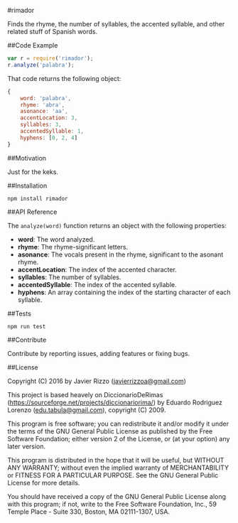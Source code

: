 #rimador

Finds the rhyme, the number of syllables, the accented syllable, and other related stuff of Spanish words.

##Code Example

```javascript
var r = require('rimador');
r.analyze('palabra');
```

That code returns the following object:

```javascript
{
    word: 'palabra',
    rhyme: 'abra',
    asonance: 'aa',
    accentLocation: 3,
    syllables: 3,
    accentedSyllable: 1,
    hyphens: [0, 2, 4]
}
```

##Motivation

Just for the keks.

##Installation

```shell
npm install rimador
```

##API Reference

The `analyze(word)` function returns an object with the following properties:

* **word**: The word analyzed.
* **rhyme**: The rhyme-significant letters.
* **asonance**: The vocals present in the rhyme, significant to the asonant rhyme.
* **accentLocation**: The index of the accented character.
* **syllables**: The number of syllables.
* **accentedSyllable**: The index of the accented syllable.
* **hyphens**: An array containing the index of the starting character of each syllable.

##Tests

```shell
npm run test
```

##Contribute

Contribute by reporting issues, adding features or fixing bugs.

##License

Copyright (C) 2016 by Javier Rizzo
(javierrizzoa@gmail.com)

This project is based heavely on DiccionarioDeRimas
(https://sourceforge.net/projects/diccionariorima/)
by Eduardo Rodriguez Lorenzo (edu.tabula@gmail.com),
copyright (C) 2009.

This program is free software; you can redistribute it and/or modify
it under the terms of the GNU General Public License as published by
the Free Software Foundation; either version 2 of the License, or
(at your option) any later version.

This program is distributed in the hope that it will be useful,
but WITHOUT ANY WARRANTY; without even the implied warranty of
MERCHANTABILITY or FITNESS FOR A PARTICULAR PURPOSE.  See the
GNU General Public License for more details.

You should have received a copy of the GNU General Public License
along with this program; if not, write to the
Free Software Foundation, Inc.,
59 Temple Place - Suite 330, Boston, MA  02111-1307, USA.
